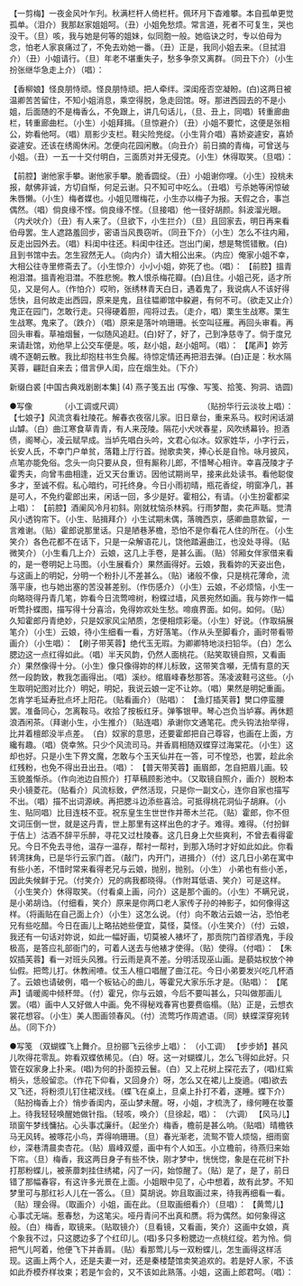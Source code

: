 <!-- { "loadSidebar": true } -->
【一剪梅】一夜金风叶乍刋。秋满栏杆人倚栏杆。佩环月下杳难攀。本自孤单更觉孤单。（泪介）我那赵家姐姐呵。（丑）小姐免愁烦。常言道，死者不可复生，哭也没干。（旦）咳，我与她是何等的姐妹，似同胞一般。她临诀之时，专以伯母为念，怕老人家哀痛过了，不免去劝她一番。（丑）正是，我同小姐去来。（旦拭泪介）（丑）小姐请行。（旦）年老不堪重失子，愁多争奈又离群。（同丑下介）（小生扮张继华急走上介）（唱）： 

【香柳娘】怪良朋恃顽。怪良朋恃顽。把人牵绊。深闺痊否空凝盼。(白)这两日被温卿苦苦留住，不知小姐消息，乘空得脱，急走回馆。呀。那进西园去的不是小姐，后面随的不是梅香么，不免跟上，讲几句话儿，（旦、丑上，同唱）转重廊曲栏，转重廊曲栏。（小生）小姐拜揖。（旦惊避介）（丑）小姐不要忙，这便是张相公，妳看他呵。（唱）扇影少支栏。鞋尖险兠绽。（小生背介唱）喜娇姿遽安，喜娇姿遽安。还该在绣阁休闲。怎便向花园闲散。（向丑介）前日摘的青梅，可曾送与小姐。（丑）一五一十交付明白，三面质对并无侵克。（小生）休得取笑。（旦唱）： 

【前腔】谢他家手攀。谢他家手攀。脆香圆绽。（丑）小姐谢你哩。（小生）投桃未报，献佛非诚，方切自惭，何足云谢。只不知可中吃么。（丑唱）亏杀她等闲惊破朱唇懒。（小生）梅者媒也。小姐见赠梅花，小生亦以梅子为报。天假之合，事岂偶然。（唱）倘良缘不悭。倘良缘不悭。（旦接唱）他一径好胡颜。斜波溜光眼。（内犬吠介）（丑）有人来了。（旦欲下，小生拦介）（旦）且回家去，明日再来看伯母罢。生人遮路羞回步，密语当风畏窃听。（同丑下介）（小生）怎么不往内厢，反走出园外去。（唱）料闺中往还。料闺中往还。岂出门阑，想是骜慌错散。(白)且到书馆中去。怎生寂然无人。（向内介）请大相公出来。（内应）俺家小姐不幸，大相公往寺里修斋去了。（小生惊介）小小小姐，妳死了也。（唱）： 
【前腔】搵青袍泪澘。搵青袍泪澘。不胜悲惋。教人恨杀梅花瓣。(白)且住。小姐己死，适才所见，又是何人。（作怕介）哎哟，张绣林青天白日，遇着鬼了，我说病人不该好得恁快，且何故走出西园，原来是鬼，且往韫卿馆中躱避，有何不可。（欲走又止介）鬼正在园门，怎敢行走。只得硬着胆，闯将过去。（走介，唱）栗生生战寒。栗生生战寒。鬼来了。（跌介）（唱）原来是落叶响珊珊。长空叫征雁。再回头审看。再回头审看。草袖烟鬟，一似随风追赶。(白)好了，好了，己到净慈寺了。倘于度兄来请赴馆，劝他早上公交车便是。咳，赵小姐，赵小姐呵。（唱）： 
【尾声】妳芳魂不逐朝云散。我比却抱柱书生负赧。待惊定情还再把泪去弹。(白)正是：秋水隔芙蓉，翩跹自来去；借言伊人闺，应在烟生处。（下介） 



 

新缀白裘 [中国古典戏剧剧本集] (4) 燕子笺五出 (写像、写笺、拾笺、狗洞、诰圆) 

●写像　　　　（小工调或尺调）　 
　　　　　　　　　 
（贴扮华行云淡妆上唱）： 
【七娘子】风流贪看社陵花。解春衣夜宿儿家。旧日章台，重来系马。权时闲话湖山罅。（白）曲江寒食草青青，有人来茂陵。隔花小犬吠春星，风吹绣幕铃。担酒债，阁琴心，凌云赋早成。当垆先唱白头吟，文君心似冰。奴家姓华，小字行云，长安人氏，不幸门户单贫，落籍上厅行首。抛歌卖笑，捧心长是自怜。咏月披风，点笔亦能免俗。念头一向只要从良，但有厮称儿郎，不惜琴心相许。幸喜茂陵才子霍秀夫，向曾韦曲相逢，近又天台重访。因他试期尚早，接来此处读书。看他聪俊多才，至诚不假。私心暗约，可托终身。今日小雨初晴，瓶花香绽，明窗净几，甚是可人，不免约霍郎出来，闲话一回，多少是好。霍相公，有请。（小生扮霍都梁上唱）： 
【前腔】酒阑风冷月初斜。刚就枕恼杀林鸦。行雨梦酣，卖花声聒。觉清风小透钩帘下。（小生、贴揖拜介）小生试期未偶，落魄西京，感卿曲意款留，一言难谢。（贴）霍郎说那里话。只是陋巷茅檐，恐怕不是你看花人住的所在。（小生笑介）各色花都不在话下，只是一朵解语花儿，饶他踏遍曲江，也没处寻得。（贴微笑介）（小生看几上介）云娘，这几上手卷，是甚么画。（贴）邻厢女伴家借来看的，是一卷明妃上马图。（小生展看介）果然画得好。云娘，我看妳的天姿出色，与这画上的明妃，分明一个粉扑儿不差甚么。（贴）诸般不像，只是桃花薄命，流落平康，也与她出塞的苦没甚差别。（作伤感介）（小生）云娘，不必烦恼，小生一向略晓得丹青几笔，妳看今日流莺啼树，粉蝶过墙，风景宛然如画。我与妳作一幅听莺扑蝶图，描写得十分喜洽，免得妳欢处生愁。啼痕界面。如何。如何。（贴）久知霍郎丹青绝妙，只是奴家风尘陋质，怎便相烦彩毫。（小生）好说。（作取绢展笔介）（小生）云娘，待小生细看一看，方好落笔。（作从头至脚看介，画时带看带画介）（小生唱）： 
【刷子带芙蓉】绝代玉无瑕。为卿卿特地淡扫铅华。（白）怎么腮边这一点红得如此。（唱）半天风韵，仍然人面桃花。（贴笑取镜自照，又看画介）果然像得十分。（小生）像只像得妳的样儿标致，这带笑含嚬，无情有意的天然一段韵致，教我怎画得出。（唱）溪纱。绾眉峰春愁那答。荡凌波鞋弓这些。（小生取明妃图对比介）明妃，明妃，我说云娘一定不让妳。（唱）果然是明妃重画。怎肯学毛延寿批点坏上阳花。（贴看画介）（贴唱）： 
【渔灯插芙蓉】樊口停蛮腰罢。准备同心，怎离鞍马。收拾了按板红牙。弹筝银甲。琴心岂负当垆寡。再休题浪酒闲茶。（拜谢小生，小生推介）（贴连唱）承谢你文通笔花。虎头钩法抬举得，比并着檀郎没半点差。　（白）奴家的意思，还要霍郎把自己尊容，也画在上面，方纔有趣。（唱）侥幸煞。只少个风流司马。并香肩相随双蝶穿过海棠花。（小生）这却也好。只是小生下界文魔，怎敢与个玉天仙并在一答，可不惶恐，也罢，趁此余红残粉，也免不得出丑出丑。（唱）： 
【普天带芙蓉】画眉郎，怎自把眉儿画。较玉貌羞惭杀。（作向池边自照介）打草稿顾影池中。（又取镜自照介，画介）脱粉本央小镜菱花。（贴看介）风流标致，俨然活现，只是你一副文心，连你自家也描写不出。（唱）描不出词源峡。再把腮斗边添些喜洽。可抵得桃花洞仙子胡麻。（小生、贴同唱）比目连枝不亚。祝东皇生生世世作并蒂木兰花。（贴）霍郎，你不但文词压倒一世，就是这丹青，世上那里有这样出色的才子。难得。难得。（付扮鲜于佶上）沽酒不辞平乐醉，寻花又过杜陵春。这几日身上欠些爽利，不曾去看得霍兄。今日不免去寻他，温存一温存，帮衬一帮衬，到那入场时才好如此如此。你看转湾抹角，已是华行云家门首。（敲门，内开门，进揖介）（付）这几日小弟在寓中有些小恙，不惜时常来看得老兄与云娘，抛别，抛别。（小生） 
小弟也有些小恙，因此失候鲜于兄。（付笑介）兄的病我都晓得。（作附耳低语、笑介）可是这样。（小生笑介）休得取笑。（付看桌上画，问介）这是那个画的。（小生）不瞒兄说，是小弟胡诌。（付细看，笑介）原来是你两口老人家传子孙的神影子，如何像得这样。（将画贴在自己面上介）（小生）这怎么说。（付）向不敢沾云娘一沾，恐怕老兄有些吃醋。今日在画儿上略拈她些便宜，莫怪，莫怪。（小生笑介）（付）云娘，我还有一句话对妳说，如此一幅好画，切莫被人裱坏了，那贡院门首缪酒鬼，手段极高，是答应礼部衙门的，可着人送去与他裱才使得。（贴）使得。（付唱）： 
【朱奴插芙蓉】看一对班头风雅。行云雨是真不差。分明活现巫山画。是藐姑权放个神仙假。把莺儿打。休教闹喳。仗玉人檀口唱醒了曲江花。今日小弟要发兴吃几杯酒了。云娘也请破例，唱一个板钻心的曲儿，等霍兄大家乐乐才是。（贴唱）： 
【尾声】请暖阁中倾杯斝。（付）霍兄，你与云娘，今后不要叫甚么，只叫做那画儿罢。（唱）画中人又好做人中画。免不得秘戏春宵也要费临榻。（贴）正是，云想衣裳花想容。（小生）美人图画领春风。（付）流莺巧作周遮语。（同）蛱蝶深穿宛转丛。（同下介） 



●写笺 
（双蝴蝶飞上舞介。旦扮郦飞云徐步上唱）： 
（小工调） 
【步步娇】甚风儿吹得花零乱。妳看双蝶依稀见。（白）呀。这一对蝴蝶儿，怎么飞得如此好。只管在奴家身上扑来。(唱)为何的扑面掠云鬟。（白）又上花树上探花去了，(唱)红紫梢头，恁般留恋。（作花下仰看，又回身介）呀，怎么又在裙儿上旋遶。(唱)欲去又飞还，将粉须儿钉住裙汊线。（蝶飞在桌上，旦桌上扑打不着，遂睡。蝶下介）（贴扮梅香上介）悄步香闺内，巫山梦未醒。呀，小姐，才梳洗了，缘何睡在妆薹上。待我轻轻唤醒她做针指。（轻咳，唤介）（旦徐起，唱）： 
（六调） 
【风马儿】琐窗午梦线慵拈。心头事忒廉纤。（起坐介）梅香，檐前是甚么响。（贴唱）晴檐铁马无风转。被啄花小鸟，弄得响珊珊。（旦）春光渐老，流鸳不管人烦恼，细雨窗纱，深巷清晨卖杏花。（贴）眉峰双蹙，画中有个人如玉。小立檐前，待燕归来始下帘。（旦）梅香，我这两日身子有些不快，刚才梦中，恍恍惚，象是在花树下扑打那粉蝶儿，被荼蘼刺挂住绣裙，闪了一闪，始惊醒了。（贴）是了，是了，前日错了那幅春容，有这许多光景在上面。小姐眼中见了，心中想着，故有此梦。不知梦里可与那红衫人儿在一答么。（旦）莫胡说。妳且取画过来，待我再细看一看。（贴）理会得。（取画介）小姐，画在此。（旦取画细看介）（旦唱）： 
【黄莺儿】心事忒无端。惹春愁，为这笔尖。哑丹青问不出真和赝。将为偶然。如何象得这般。（白）梅香，取镜来。（贴取镜介）（旦看镜，又看画，笑介）这画中女娘，真个象我不过，只这腮边多了个红印儿。(唱)多只多粉腮边一点桃红绽。若为怜。倘把气儿呵着，他便飞下并香肩。（贴）看那莺儿与一双粉蝶儿，怎生画得这样活现。这画上两个人，还是夫妻一对，还是秦楼楚馆卖笑追欢的。若是好人家，不该如此乔模乔样妆束；若是乍会的，又不该如此熟落。小姐，这画上郎君呵。（唱）： 
